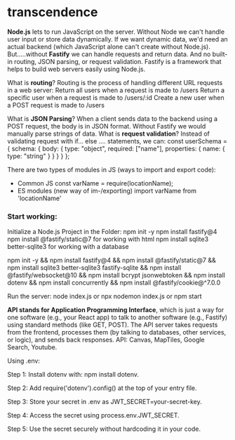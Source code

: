 # transcendence

**Node.js** lets to run JavaScript on the server. Without Node we can't handle user input or store data dynamically. If we want dynamic data, we'd need an actual backend (which JavaScript alone can't create without Node.js).
But.....without **Fastify** we can handle requests and return data. And no built-in routing, JSON parsing, or request validation.
Fastify is a framework that helps to build web servers easily using Node.js.

What is **routing**?
	Routing is the process of handling different URL requests in a web server:
		Return all users when a request is made to /users
		Return a specific user when a request is made to /users/:id
		Create a new user when a POST request is made to /users

What is **JSON Parsing**?
	When a client sends data to the backend using a POST request, the body is in JSON format. Without Fastify we would manually parse strings of data.
What is **request validation**?
	Instead of validating request with if... else .... statements, we can:
		const userSchema = {
			schema: {
				body: {
					type: "object",
					required: ["name"],
					properties: {
						name: { type: "string" }
					}
				}
			}
		};

There are two types of modules in JS (ways to import and export code): 
- Common JS
    const varName = require(locationName);
- ES modules (new way of im-/exporting)
    import varName from 'locationName' 

### Start working:
Initialize a Node.js Project in the Folder:  npm init -y
npm install fastify@4
npm install @fastify/static@7 for working with html
npm install sqlite3 better-sqlite3 for working with a database

npm init -y && npm install fastify@4 && npm install @fastify/static@7 && npm install sqlite3 better-sqlite3 fastify-sqlite && npm install @fastify/websocket@10 && npm install bcrypt jsonwebtoken && npm install dotenv && npm install concurrently && npm install @fastify/cookie@^7.0.0


Run the server: node index.js or npx nodemon index.js or npm start

**API stands for Application Programming Interface**, which is just a way for one software (e.g., your React app) to talk to another software (e.g., Fastify) using standard methods (like GET, POST). The API server takes requests from the frontend, processes them (by talking to databases, other services, or logic), and sends back responses. API: Canvas, MapTiles, Google Search, Youtube.


Using .env:

Step 1: Install dotenv with: npm install dotenv.

Step 2: Add require('dotenv').config() at the top of your entry file.

Step 3: Store your secret in .env as JWT_SECRET=your-secret-key.

Step 4: Access the secret using process.env.JWT_SECRET.

Step 5: Use the secret securely without hardcoding it in your code.